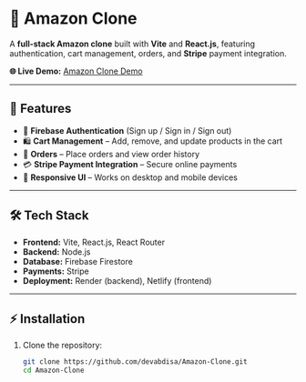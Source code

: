 # 🛒 Amazon Clone

A **full-stack Amazon clone** built with **Vite** and **React.js**, featuring authentication, cart management, orders, and **Stripe** payment integration.

**🌐 Live Demo:** [Amazon Clone Demo](https://amazon-ecommerce-clone-dev-abdisa.netlify.app/)

---

## 🚀 Features

- 🔐 **Firebase Authentication** (Sign up / Sign in / Sign out)  
- 🛍️ **Cart Management** – Add, remove, and update products in the cart  
- 🧾 **Orders** – Place orders and view order history  
- 💳 **Stripe Payment Integration** – Secure online payments  
- 📱 **Responsive UI** – Works on desktop and mobile devices  

---

## 🛠️ Tech Stack

- **Frontend:** Vite, React.js, React Router  
- **Backend:** Node.js  
- **Database:** Firebase Firestore  
- **Payments:** Stripe  
- **Deployment:** Render (backend), Netlify (frontend)  

---

## ⚡ Installation

1. Clone the repository:  
   ```bash
   git clone https://github.com/devabdisa/Amazon-Clone.git
   cd Amazon-Clone
